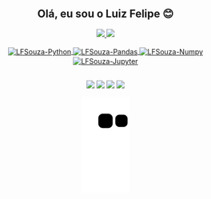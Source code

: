 <div align="center">
  
  ## Olá, eu sou o Luiz Felipe 😊

</div>

<div align="center">
  <a href="https://github.com/SouzaLF">
  <img height="180em" src="https://github-readme-stats.vercel.app/api?username=SouzaLF&theme=blue-green"/>
  <img height="180em" src="https://github-readme-stats.vercel.app/api/top-langs/?username=SouzaLF&theme=blue-green"/>
</div>
<div style="display: inline_block" align="center"><br>
  <img align="center" alt="LFSouza-Python" height="40" width="80" src="https://cdn.jsdelivr.net/gh/devicons/devicon/icons/python/python-original-wordmark.svg">
  <img align="center" alt="LFSouza-Pandas" height="40" width="80" src="https://cdn.jsdelivr.net/gh/devicons/devicon/icons/pandas/pandas-original-wordmark.svg">
  <img align="center" alt="LFSouza-Numpy" height="40" width="80" src="https://cdn.jsdelivr.net/gh/devicons/devicon/icons/numpy/numpy-original-wordmark.svg">
  <img align="center" alt="LFSouza-Jupyter" height="40" width="80" src="https://cdn.jsdelivr.net/gh/devicons/devicon/icons/jupyter/jupyter-original-wordmark.svg">
</div>
  
  ##
 
<div align="center"> 
  <a href="https://www.linkedin.com/in/luiz-felipe-souza-9645a0172/" target="_blank"><img src="https://img.shields.io/badge/-LinkedIn-%230077B5?style=for-the-badge&logo=linkedin&logoColor=white" target="_blank"></a>
  <a href = "mailto:lfsouza@estudante.ufla.br"><img src="https://img.shields.io/badge/Gmail-D14836?style=for-the-badge&logo=gmail&logoColor=white" target="_blank"></a>
  <a href="https://www.instagram.com/lfsouza_94/?hl=pt-br" target="_blank"><img src="https://img.shields.io/badge/Instagram-E4405F?style=for-the-badge&logo=instagram&logoColor=white" target="_blank"></a>
  <a href="https://www.facebook.com/felipe.souza.77377/" target="_blank"><img src="https://img.shields.io/badge/Facebook-1877F2?style=for-the-badge&logo=facebook&logoColor=white" target="_blank"></a>
 
  ![Snake animation](https://github.com/SouzaLF/SouzaLF/blob/output/github-contribution-grid-snake.svg)
 
</div>

